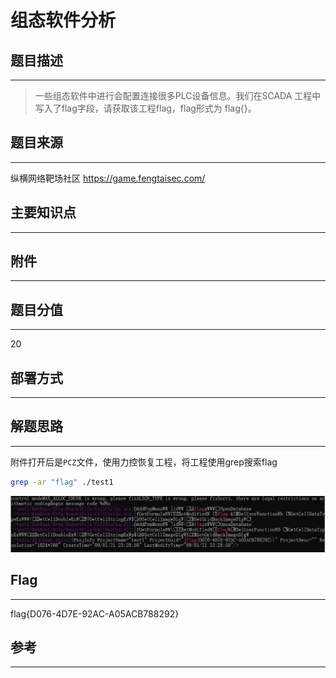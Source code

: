# 组态软件分析

## 题目描述
---
> 一些组态软件中进行会配置连接很多PLC设备信息。我们在SCADA 工程中写入了flag字段，请获取该工程flag，flag形式为 flag{}。

## 题目来源
---
纵横网络靶场社区 https://game.fengtaisec.com/

## 主要知识点
---


## 附件
---


## 题目分值
---
20

## 部署方式
---


## 解题思路
---

附件打开后是`PCZ`文件，使用力控恢复工程，将工程使用grep搜索flag

```bash
grep -ar "flag" ./test1
```

![](images/ctf-2021-09-01-23-37-24.png)


## Flag
---
flag{D076-4D7E-92AC-A05ACB788292}

## 参考
---
